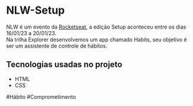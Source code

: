 # NLW-Setup
NLW é um evento da <a href="https://www.rocketseat.com.br/">Rocketseat<a/>, a edição Setup aconteceu entre os dias 16/01/23 a 20/01/23. <br>
Na trilha Explorer desenvolvemos um app chamado Habits, seu objetivo é ser um assistente de controle de hábitos.<br>

## Tecnologias usadas no projeto 
* HTML
* CSS

&#x0023;Hábito &#x0023;Comprometimento 
